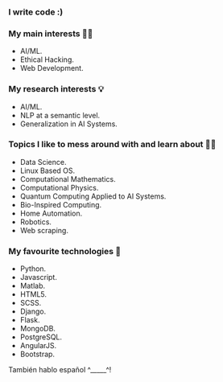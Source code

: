 ### I write code :)<br>

### My main interests 🐱‍💻
- AI/ML.
- Ethical Hacking.
- Web Development.

### My research interests 💡
- AI/ML.
- NLP at a semantic level.
- Generalization in AI Systems.

### Topics I like to mess around with and learn about 👨‍💻
- Data Science.
- Linux Based OS.
- Computational Mathematics.
- Computational Physics.
- Quantum Computing Applied to AI Systems.
- Bio-Inspired Computing.
- Home Automation.
- Robotics.
- Web scraping.

### My favourite technologies 👾
- Python.
- Javascript.
- Matlab.
- HTML5.
- SCSS.
- Django.
- Flask.
- MongoDB.
- PostgreSQL.
- AngularJS.
- Bootstrap.

También hablo español ^_____^!

<!---
druiz35/druiz35 is a ✨ special ✨ repository because its `README.md` (this file) appears on your GitHub profile.
You can click the Preview link to take a look at your changes.
--->
